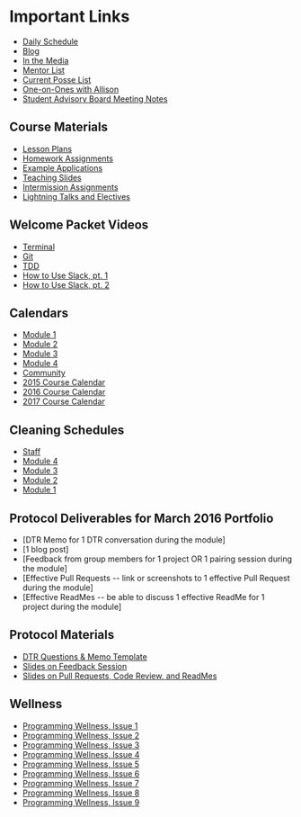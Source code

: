 # Important Links

* [Daily Schedule](http://today.turing.io)
* [Blog](http://blog.turing.io)
* [In the Media](https://github.com/turingschool/in-the-media)
* [Mentor List](http://bit.ly/turing-mentors)
* [Current Posse List](https://docs.google.com/spreadsheets/d/1tv6fFAswPYt_evxO2Oc2yA_cUf8LqgOBYgqfic0tVcE/edit?usp=sharing)
* [One-on-Ones with Allison](https://docs.google.com/spreadsheets/d/1v2MCe434JAeaE658dRNZmyvRz4Lo5HZX80eXf0oIdbI/edit?usp=sharing)
* [Student Advisory Board Meeting Notes](https://docs.google.com/document/d/1dwnht4LpWaKL__eghEw0aZIoRlCronQLC96cgrTILyo/edit?usp=sharing)

## Course Materials

* [Lesson Plans](https://github.com/turingschool/lesson_plans)
* [Homework Assignments](https://github.com/turingschool/turing-homework)
* [Example Applications](https://github.com/turingschool-examples)
* [Teaching Slides](https://www.dropbox.com/sh/htzj11lf6nlynmh/AABvsmm7gPS0Nb7Lv2KCSXdia?dl=0)
* [Intermission Assignments](https://github.com/turingschool/intermission-assignments)
* [Lightning Talks and Electives](https://github.com/turingschool/lightning_talks)

## Welcome Packet Videos

* [Terminal](https://vimeo.com/152746852)
* [Git](https://vimeo.com/152746496)
* [TDD](https://vimeo.com/153115915)
* [How to Use Slack, pt. 1](https://vimeo.com/157164956)
* [How to Use Slack, pt. 2](https://vimeo.com/157164958)

## Calendars

* [Module 1](https://www.google.com/calendar/embed?src=casimircreative.com_59k8msrrc2ddhcv787vubvp0s4%40group.calendar.google.com&ctz=America/Denver)
* [Module 2](https://www.google.com/calendar/embed?src=casimircreative.com_rps2hg1nfqjih4rcl3gl6s4lpk%40group.calendar.google.com&ctz=America/Denver)
* [Module 3](https://www.google.com/calendar/embed?src=casimircreative.com_e9k9b6n7bok174ilmqbfdr0sc4%40group.calendar.google.com&ctz=America/Denver)
* [Module 4](https://www.google.com/calendar/embed?src=casimircreative.com_r9jfiq9f37h6rdt2s8ssofss4k%40group.calendar.google.com&ctz=America/Denver)
* [Community](https://www.google.com/calendar/embed?src=casimircreative.com_ronr9dk92ndvlhsk03kf8jd2ro%40group.calendar.google.com&ctz=America/Denver)
* [2015 Course Calendar](https://drive.google.com/file/d/0B_Jhw-L8hpPrZEJ4WTRwbXdpOXc/view?usp=sharing)
* [2016 Course Calendar](https://drive.google.com/file/d/0B_Jhw-L8hpPrUjVRN0FoYlBrejQ/view?usp=sharing)
* [2017 Course Calendar](https://drive.google.com/file/d/0B_Jhw-L8hpPrU1ctdC11eTNZRUE/view?usp=sharing)

## Cleaning Schedules

* [Staff](https://docs.google.com/a/casimircreative.com/document/d/1Idt3izSo0K7wYeO8D70vp5YEBUYTB-5hJ5uEDieUwh4/edit?usp=sharing)
* [Module 4](https://docs.google.com/document/d/1nEnc3wi34NlVvWaUUWgBNtFtg7M-LdPHdpMKMthuAZk/edit?usp=sharing)
* [Module 3](https://docs.google.com/document/d/1jJHA3sH5gVRjYq9w0x-kdGbOhSsyOiojEBLucsuewdc/edit?usp=sharing)
* [Module 2](https://docs.google.com/document/d/1cUs22LQ0G92DE2Y_Zy1mDP6tjnOq-Q2fkVyLps-JVjI/edit?usp=sharing)
* [Module 1](https://docs.google.com/document/d/13Rs262ZluIPH5vZ3AgpV0HStt59kwNy_p_3SvHPE4kw/edit?usp=sharing)

## Protocol Deliverables for March 2016 Portfolio

* [DTR Memo for 1 DTR conversation during the module]
* [1 blog post]
* [Feedback from group members for 1 project OR 1 pairing session during the module]
* [Effective Pull Requests -- link or screenshots to 1 effective Pull Request during the module]
* [Effective ReadMes -- be able to discuss 1 effective ReadMe for 1 project during the module]

## Protocol Materials

* [DTR Questions & Memo Template](https://docs.google.com/document/d/1zMtgWhODQuP3KBNhrg6PtmPUkw0DIskqgggeyEzYZi4/edit?usp=sharing)
* [Slides on Feedback Session](https://docs.google.com/presentation/d/1Vaxotmtk5UDQER43tPsN9rQpDcuQtUOzQMppxD-7Y60/edit?usp=sharing)
* [Slides on Pull Requests, Code Review, and ReadMes](https://docs.google.com/presentation/d/1ukv2wb54yJz56G71q6A3VSaCbLIEW-dOAp92IHzuTHQ/edit?usp=sharing)


## Wellness
* [Programming Wellness, Issue 1](http://us1.campaign-archive2.com/?u=8080b7a05247f0dee13a0a26f&id=17adc17b10)
* [Programming Wellness, Issue 2](http://us1.campaign-archive2.com/?u=8080b7a05247f0dee13a0a26f&id=638b8236da)
* [Programming Wellness, Issue 3](http://us1.campaign-archive1.com/?u=8080b7a05247f0dee13a0a26f&id=ce12c51c3b)
* [Programming Wellness, Issue 4](http://us1.campaign-archive1.com/?u=8080b7a05247f0dee13a0a26f&id=fd85c415b7)
* [Programming Wellness, Issue 5](http://us1.campaign-archive1.com/?u=8080b7a05247f0dee13a0a26f&id=4d7066cd1f)
* [Programming Wellness, Issue 6](http://us1.campaign-archive2.com/?u=8080b7a05247f0dee13a0a26f&id=e7db5dca7b)
* [Programming Wellness, Issue 7](http://us1.campaign-archive1.com/?u=8080b7a05247f0dee13a0a26f&id=04303c2584)
* [Programming Wellness, Issue 8](http://us1.campaign-archive1.com/?u=8080b7a05247f0dee13a0a26f&id=91b6e394d1)
* [Programming Wellness, Issue 9](http://us1.campaign-archive2.com/?u=8080b7a05247f0dee13a0a26f&id=dfc9325b0b)
